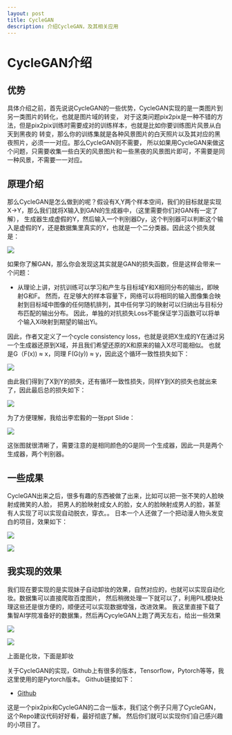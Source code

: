 ```yaml
---
layout: post
title: CycleGAN
description: 介绍CycleGAN，及其相关应用
---
```


# CycleGAN介绍

## 优势

具体介绍之前，首先说说CycleGAN的一些优势，CycleGAN实现的是一类图片到另一类图片的转化，也就是图片域的转变，
对于这类问题pix2pix是一种不错的方法，但是pix2pix训练时需要成对的训练样本，也就是比如你要训练图片风景从白天到黑夜的
转变，那么你的训练集就是各种风景图片的白天照片以及其对应的黑夜照片，必须一一对应。那么CycleGAN则不需要，
所以如果用CycleGAN来做这个问题，只需要收集一些白天的风景图片和一些黑夜的风景图片即可，不需要是同一种风景，不需要一一对应。

## 原理介绍

那么CycleGAN是怎么做到的呢？假设有X,Y两个样本空间，我们的目标就是实现X->Y，那么我们就将X输入到GAN的生成器中，（这里需要你们对GAN有一定了解），
生成器生成虚假的Y，然后输入一个判别器Dy，这个判别器可以判断这个输入是虚假的Y，还是数据集里真实的Y，也就是一个二分类器。因此这个损失就是：

![](https://github.com/cryer/cryer.github.io/raw/master/image/23.png)

如果你了解GAN，那么你会发现这其实就是GAN的损失函数，但是这样会带来一个问题：

* 从理论上讲，对抗训练可以学习和产生与目标域Y和X相同分布的输出，即映射G和F。
然而，在足够大的样本容量下，网络可以将相同的输入图像集合映射到目标域中图像的任何随机排列，其中任何学习的映射可以归纳出与目标分布匹配的输出分布。
因此，单独的对抗损失Loss不能保证学习函数可以将单个输入Xi映射到期望的输出Yi。

因此，作者又定义了一个cycle consistency loss，也就是说把X生成的Y在通过另一个生成器还原到X域，并且我们希望还原的X和原来的输入X尽可能相似。
也就是G（F(x)) ≈ x，同理 F(G(y)) ≈ y，因此这个循环一致性损失如下：

![](https://github.com/cryer/cryer.github.io/raw/master/image/24.png)

由此我们得到了X到Y的损失，还有循环一致性损失，同样Y到X的损失也就出来了，因此最后总的损失如下：

![](https://github.com/cryer/cryer.github.io/raw/master/image/25.png)

为了方便理解，我给出李宏毅的一张ppt Slide：

![](https://github.com/cryer/cryer.github.io/raw/master/image/20.png)

这张图就很清晰了，需要注意的是相同颜色的G是同一个生成器，因此一共是两个生成器，两个判别器。

## 一些成果

CycleGAN出来之后，很多有趣的东西被做了出来，比如可以把一张不笑的人脸映射成微笑的人脸，
把男人的脸映射成女人的脸，女人的脸映射成男人的脸，甚至有人实现了可以实现自动脱衣，穿衣。。
日本一个人还做了一个把动漫人物头发变白的项目，效果如下：

![](https://github.com/cryer/cryer.github.io/raw/master/image/21.png)

![](https://github.com/cryer/cryer.github.io/raw/master/image/22.png)

## 我实现的效果

我们现在要实现的是实现妹子自动卸妆的效果，自然对应的，也就可以实现自动化妆。数据集可以直接爬取百度图片，
然后稍微处理一下就可以了，利用PIL模块处理这些还是很方便的，顺便还可以实现数据增强，改进效果。
我这里直接下载了集智AI学院准备好的数据集，然后再CycyleGAN上跑了两天左右，给出一些效果

![](https://github.com/cryer/cryer.github.io/raw/master/image/26.png)

![](https://github.com/cryer/cryer.github.io/raw/master/image/27.png)

上面是化妆，下面是卸妆

关于CycleGAN的实现，Github上有很多的版本，Tensorflow，Pytorch等等，我这里使用的是Pytorch版本。
Github链接如下：

* [Github](https://github.com/junyanz/pytorch-CycleGAN-and-pix2pix)

这是一个pix2pix和CycleGAN的二合一版本，我们这个例子只用了CycleGAN，这个Repo建议代码好好看，最好彻底了解。
然后你们就可以实现你们自己感兴趣的小项目了。

